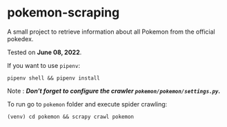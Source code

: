 # pokemon-scraping

A small project to retrieve information about all Pokemon from the official pokedex.

Tested on **June 08, 2022**.

If you want to use `pipenv`:
```shell
pipenv shell && pipenv install
```

Note : ***Don't forget to configure the crawler `pokemon/pokemon/settings.py`.***

To run go to `pokemon` folder and execute spider crawling:
```shell
(venv) cd pokemon && scrapy crawl pokemon
```
